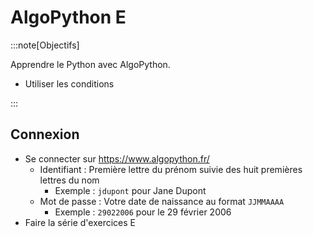 # AlgoPython E

:::note[Objectifs]

Apprendre le Python avec AlgoPython.

- Utiliser les conditions

:::

## Connexion

- Se connecter sur https://www.algopython.fr/
  - Identifiant : Première lettre du prénom suivie des huit premières lettres du nom
    - Exemple : `jdupont` pour Jane Dupont
  - Mot de passe : Votre date de naissance au format `JJMMAAAA`
    - Exemple : `29022006` pour le 29 février 2006
- Faire la série d'exercices E

